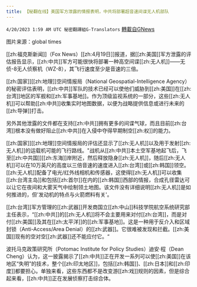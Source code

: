 ```yaml
---
title: 【秘翻在线】美国军方泄露的情报表明，中共将部署超音速间谍无人机部队
---
```

`4/20/2023 1:59 AM UTC 秘密翻譯組G-Translators` [轉載自GNews](https://gnews.org/articles/1240916)

图片来源：global times
         

[[zh:福克斯新闻]]（Fox News）[[zh:4月19日]]报道，据[[zh:美国]]军方泄露的评估报告显示，[[zh:中共]]军方可能很快将部署一种高空间谍[[zh:无人机]]——无侦\-8无人侦察机（WZ-8），其飞行速度至少是音速的三倍。

[[zh:国家]][[zh:地理]]空间情报局（National Geospatial-Intelligence Agency）的秘密评估表明，[[zh:中共]]军队的技术已经可以使他们威胁到[[zh:美国]]在[[zh:台湾]]地区的军舰和[[zh:军事基地]]。作为顶级监视系统的一部分，这些[[zh:无人机]]可以帮助[[zh:中共]]收集实时地图数据，以便为战略提供信息或进行未来的[[zh:导弹]]打击。

另外其他泄露的文件都在支持[[zh:中共]]拥有更多的间谍气球，而且目前[[zh:台湾]]根本没有做好阻止[[zh:中共]]在入侵中夺得早期制空[[zh:权]]的能力。

[[zh:国家]][[zh:地理]]空间情报局的评估还显示了[[zh:无人机]]以及用于发射[[zh:无人机]]的运载机可能的飞行路线。"战机从[[zh:中共]]本土空军基地起飞后，飞至[[zh:中共国]][[zh:东海]]岸附近，然后释放隐身[[zh:无人机]]，随后[[zh:无人机]]可以在10万英尺的高度以三倍音速的速度进入[[zh:台湾]]或[[zh:韩国]]领空。[[zh:无人机]]配备了电光/红外线相机和传感器，这使得[[zh:无人机]]可以收集[[zh:台湾主岛]]和包括[[zh:首尔]]在内的[[zh:韩国]]西部的情报，合成孔径雷达可以让它在夜间和大雾天气中绘制领土地图。该文件没有详细说明[[zh:无人机]]是如何推进的，但'发动机的特点与火箭燃料有关'。

[[zh:台湾]]军方管理的[[zh:武器]]开发商国立[[zh:中山]]科技学院航空系统研究部主任表示，“[[zh:中共]]的[[zh:无人机]]将不会主要用来对付[[zh:台湾]]，而是对付[[zh:美国]]及其在[[zh:太平洋]]的[[zh:军事基地]]。这是一种用于反介入和区域封锁（Anti-Access/Area Denial）的[[zh:武器]]。它很难被发现和拦截。[[zh:美国]]现有的空对空[[zh:武器]]还不能应付它。“

波托马克政策研究所（Potomac Institute for Policy Studies）迪安·程（Dean Cheng）认为，这一披露揭示了[[zh:中共]]正在开发一系列可以使[[zh:美国]]在该地区“失明”的技术，整个[[zh:印太地区]]，包括[[zh:韩国]]、[[zh:日本]]和[[zh:印度]]都要担心。单独来看，这些东西都不是改变游[[zh:戏]]规则的因素，但是综合起来看，[[zh:中共]]正在发展侦察打击综合体。
